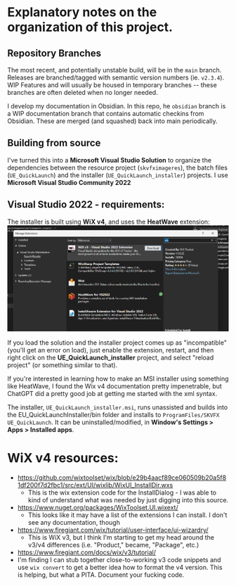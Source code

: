 # Explanatory notes on the organization of this project.
## Repository Branches
The most recent, and potentially unstable build, will be in the `main` branch.  Releases are branched/tagged with semantic version numbers (ie. `v2.3.4`).  WIP Features and will usually be housed in temporary branches  -- these branches are often deleted when no longer needed.  

I develop my documentation in Obsidian.  In this repo, he `obsidian` branch is a WIP documentation branch that contains automatic checkins from Obsidian.  These are merged (and squashed) back into main periodically. 

## Building from source

I've turned this into a **Microsoft Visual Studio Solution** to organize the dependencies between the resource project (`skvfximageres`), the batch files (`UE_QuickLaunch`) and the installer (`UE_QuickLaunch_installer`) projects.  I use **Microsoft Visual Studio Community 2022**

## Visual Studio 2022 - requirements:
The installer is built using **WiX v4**, and uses the **HeatWave** extension:  
![](../notes/images/Pasted%20image%2020230816133706.png)

If you load the solution and the installer project comes up as "incompatible" (you'll get an error on load), just enable the extension, restart, and then right click on the **UE_QuickLaunch_installer** project, and select "reload project" (or something similar to that).

If you're interested in learning how to make an MSI installer using something like HeatWave, I found the Wix v4 documentation pretty impenetrable, but ChatGPT did a pretty good job at getting me started with the xml syntax.

The installer, `UE_QuickLaunch_installer.msi`, runs unassisted and builds into the EU_QuickLaunchInstaller/bin folder and installs to `ProgramFiles/SKVFX UE_QuickLaunch`. It can be uninstalled/modified, in **Window's Settings > Apps > Installed apps**.

# WiX v4 resources:

- https://github.com/wixtoolset/wix/blob/e29b4aacf89ce060509b20a5f81df200f7d2fbc1/src/ext/UI/wixlib/WixUI_InstallDir.wxs
	- This is the wix extension code for the InstallDialog - I was
	able to kind of understand what was needed by just digging into
	this source.
- https://www.nuget.org/packages/WixToolset.UI.wixext/
	- This looks like it may have a list of the extensions I can
	install.  I don't see any documentation, though
- https://www.firegiant.com/wix/tutorial/user-interface/ui-wizardry/
	- This is WiX v3, but I think I'm starting to get my head around
	the v3/v4 differences (i.e. "Product," became, "Package", etc.)
- https://www.firegiant.com/docs/wix/v3/tutorial/
- I'm finding I can stub together close-to-working v3 code snippets and use `wix convert` to get a better idea how to format the v4 version.  This is helping, but what a PITA.  Document your fucking code.






